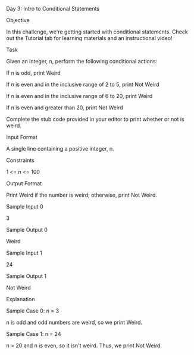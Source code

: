 Day 3: Intro to Conditional Statements


Objective


In this challenge, we're getting started with conditional statements. Check out the Tutorial tab for learning materials and an instructional video!

Task


Given an integer, n, perform the following conditional actions:

If n is odd, print Weird

If n is even and in the inclusive range of 2 to 5, print Not Weird

If n is even and in the inclusive range of 6 to 20, print Weird

If n is even and greater than 20, print Not Weird

Complete the stub code provided in your editor to print whether or not is weird.


Input Format


A single line containing a positive integer, n.


Constraints

1 <= n <= 100


Output Format

Print Weird if the number is weird; otherwise, print Not Weird.

Sample Input 0

3

Sample Output 0

Weird

Sample Input 1

24

Sample Output 1

Not Weird

Explanation

Sample Case 0: n = 3

n is odd and odd numbers are weird, so we print Weird.

Sample Case 1: n = 24

n > 20 and n is even, so it isn't weird. Thus, we print Not Weird.
